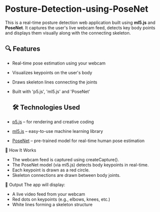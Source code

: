 # Posture-Detection-using-PoseNet

This is a real-time posture detection web application built using **ml5.js** and **PoseNet**. It captures the user's live webcam feed, detects key body points and displays them visually along with the connecting skeleton.

## 🔍 Features

- Real-time pose estimation using your webcam
- Visualizes keypoints on the user's body
- Draws skeleton lines connecting the joints
- Built with 'p5.js', 'ml5.js' and 'PoseNet'

  ## 🛠️ Technologies Used

- [p5.js](https://p5js.org/) – for rendering and creative coding
- [ml5.js](https://ml5js.org/) – easy-to-use machine learning library
- [PoseNet](https://github.com/tensorflow/tfjs-models/tree/master/posenet) – pre-trained model for real-time human pose estimation


🚀 How It Works
- The webcam feed is captured using createCapture().
- The PoseNet model (via ml5.js) detects body keypoints in real-time.
- Each keypoint is drawn as a red circle.
- Skeleton connections are drawn between body joints.

📌 Output
The app will display:

- A live video feed from your webcam
- Red dots on keypoints (e.g., elbows, knees, etc.)
- White lines forming a skeleton structure
